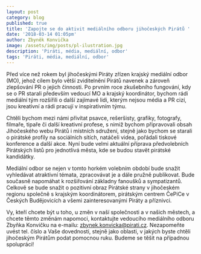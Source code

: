 ```yaml
---
layout: post
category: blog
published: true
title: 'Zapojte se do aktivit mediálního odboru jihočeských Pirátů '
date: '2018-03-14 01:05pm'
author: Zbyněk Konvička
image: /assets/img/posts/pl-ilustration.jpg
description: 'Piráti, média, mediální, odbor'
tags: 'Piráti, média, mediální, odbor'
---
```

Před více než rokem byl jihočeskými Piráty zřízen krajský mediální odbor (MO), jehož cílem bylo větší zviditelnění Pirátů navenek a zároveň zlepšování PR o jejich činnosti. Po prvním roce zkušebního fungování, kdy se o PR starali především vedoucí MO a krajský koordinátor, bychom rádi mediální tým rozšířili o další zajímavé lidi, kterým nejsou média a PR cizí, jsou kreativní a rádi pracují v inspirativním týmu.

Chtěli bychom mezi námi přivítat psavce, rešeršisty, grafiky, fotografy, filmaře, tipaře či další kreativní profese, s nimiž bychom připravovali obsah Jihočeského webu Pirátů i místních sdružení, stejně jako bychom se starali o pirátské profily na sociálních sítích, natáčeli videa, pořádali tiskové konference a další akce. Nyní bude velmi aktuální příprava předvolebních Pirátských listů pro jednotlivá města, kde se budou stavět pirátské kandidátky.

Mediální odbor se nejen v tomto horkém volebním období bude snažit vyhledávat atraktivní témata, zpracovávat je a dále pružně publikovat. Bude současně napomáhat k rozšiřování základny fanoušků a sympatizantů. Celkově se bude snažit o pozitivní obraz Pirátské strany v jihočeském regionu společně s krajským koordinátorem, pirátským centrem ČePiCe v Českých Budějovicích a všemi zainteresovanými Piráty a příznivci.

Vy, kteří chcete být u toho, u změn v naší společnosti a v našich městech, a chcete těmto změnám napomoci, kontaktujte vedoucího mediálního odboru Zbyňka Konvičku na e-mailu: [zbynek.konvicka@pirati.cz](zbynek.konvicka@pirati.cz). Nezapomeňte uvést tel. číslo a Vaše dovednosti, stejně jako oblasti, v jakých byste chtěli jihočeským Pirátům podat pomocnou ruku. Budeme se těšit na případnou spolupráci!
